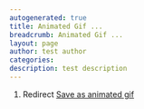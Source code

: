 ```yaml
---
autogenerated: true
title: Animated Gif ...
breadcrumb: Animated Gif ...
layout: page
author: test author
categories: 
description: test description
---
```


1.  Redirect [Save as animated gif](Save_as_animated_gif "wikilink")
